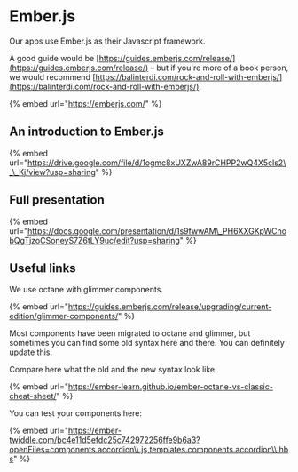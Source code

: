# Ember.js

Our apps use Ember.js as their Javascript framework.

A good guide would be [https://guides.emberjs.com/release/](https://guides.emberjs.com/release/) – but if you're more of a book person, we would recommend [https://balinterdi.com/rock-and-roll-with-emberjs/](https://balinterdi.com/rock-and-roll-with-emberjs/).

{% embed url="https://emberjs.com/" %}

## An introduction to Ember.js

{% embed url="https://drive.google.com/file/d/1ogmc8xUXZwA89rCHPP2wQ4X5cls2\_\_Kj/view?usp=sharing" %}

## Full presentation

{% embed url="https://docs.google.com/presentation/d/1s9fwwAM\_PH6XXGKpWCnobQgTjzoCSoneyS7Z6tLY9uc/edit?usp=sharing" %}

## Useful links

We use octane with glimmer components.

{% embed url="https://guides.emberjs.com/release/upgrading/current-edition/glimmer-components/" %}

Most components have been migrated to octane and glimmer, but sometimes you can find some old syntax here and there. You can definitely update this.

Compare here what the old and the new syntax look like.

{% embed url="https://ember-learn.github.io/ember-octane-vs-classic-cheat-sheet/" %}

You can test your components here:

{% embed url="https://ember-twiddle.com/bc4e11d5efdc25c742972256ffe9b6a3?openFiles=components.accordion\\.js,templates.components.accordion\\.hbs" %}

